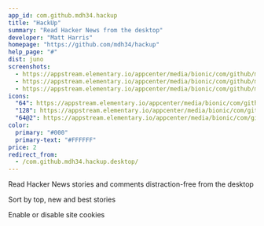 ```yaml
---
app_id: com.github.mdh34.hackup
title: "HackUp"
summary: "Read Hacker News from the desktop"
developer: "Matt Harris"
homepage: "https://github.com/mdh34/hackup"
help_page: "#"
dist: juno
screenshots:
  - https://appstream.elementary.io/appcenter/media/bionic/com/github/mdh34.hackup/3C8AE08C642F5DF3214B4654ECAD5445/screenshots/image-1_orig.png
  - https://appstream.elementary.io/appcenter/media/bionic/com/github/mdh34.hackup/3C8AE08C642F5DF3214B4654ECAD5445/screenshots/image-2_orig.png
  - https://appstream.elementary.io/appcenter/media/bionic/com/github/mdh34.hackup/3C8AE08C642F5DF3214B4654ECAD5445/screenshots/image-3_orig.png
icons:
  "64": https://appstream.elementary.io/appcenter/media/bionic/com/github/mdh34.hackup/3C8AE08C642F5DF3214B4654ECAD5445/icons/64x64/com.github.mdh34.hackup_com.github.mdh34.hackup.png
  "128": https://appstream.elementary.io/appcenter/media/bionic/com/github/mdh34.hackup/3C8AE08C642F5DF3214B4654ECAD5445/icons/128x128/com.github.mdh34.hackup_com.github.mdh34.hackup.png
  "64@2": https://appstream.elementary.io/appcenter/media/bionic/com/github/mdh34.hackup/3C8AE08C642F5DF3214B4654ECAD5445/icons/64x64@2/com.github.mdh34.hackup_com.github.mdh34.hackup.png
color:
  primary: "#000"
  primary-text: "#FFFFFF"
price: 2
redirect_from:
  - /com.github.mdh34.hackup.desktop/
---
```


<p>Read Hacker News stories and comments distraction-free from the desktop</p>
<p>Sort by top, new and best stories</p>
<p>Enable or disable site cookies</p>